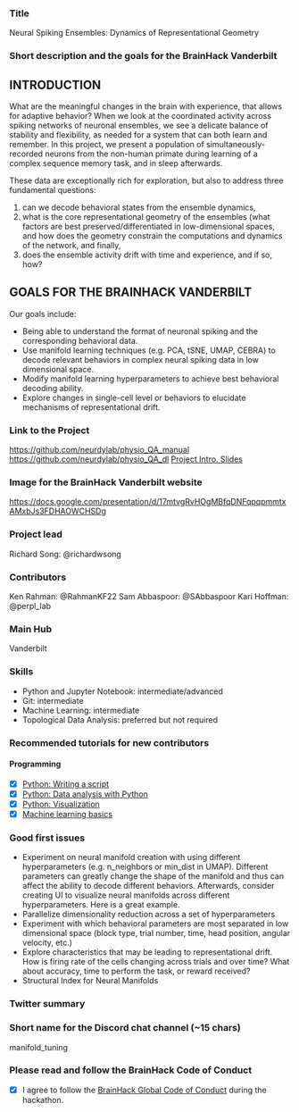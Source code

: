 ### Title

Neural Spiking Ensembles: Dynamics of Representational Geometry

### Short description and the goals for the BrainHack Vanderbilt

## INTRODUCTION

What are the meaningful changes in the brain with experience, that allows for adaptive behavior? When we look at the coordinated activity across spiking networks of neuronal ensembles, we see a delicate balance of stability and flexibility, as needed for a system that can both learn and remember. In this project, we present a population of simultaneously-recorded neurons from the non-human primate during learning of a complex sequence memory task, and in sleep afterwards. 

These data are exceptionally rich for exploration, but also to address three fundamental questions: 
1. can we decode behavioral states from the ensemble dynamics,
2. what is the core representational geometry of the ensembles (what factors are best preserved/differentiated in low-dimensional spaces, and how does the geometry constrain the computations and dynamics of the network, and finally,
3. does the ensemble activity drift with time and experience, and if so, how?

## GOALS FOR THE BRAINHACK VANDERBILT

Our goals include:

- Being able to understand the format of neuronal spiking and the corresponding behavioral data.
- Use manifold learning techniques (e.g. PCA, tSNE, UMAP, CEBRA) to decode relevant behaviors in complex neural spiking data in low dimensional space.
- Modify manifold learning hyperparameters to achieve best behavioral decoding ability.
- Explore changes in single-cell level or behaviors to elucidate mechanisms of representational drift.

### Link to the Project

https://github.com/neurdylab/physio_QA_manual
https://github.com/neurdylab/physio_QA_dl
[Project Intro. Slides](https://docs.google.com/presentation/d/17mtvgRvHOgMBfqDNFqpqpmmtxAMxbJs3FDHAOWCHSDg)

### Image for the BrainHack Vanderbilt website

https://docs.google.com/presentation/d/17mtvgRvHOgMBfqDNFqpqpmmtxAMxbJs3FDHAOWCHSDg

### Project lead

Richard Song: @richardwsong

### Contributors

Ken Rahman: @RahmanKF22
Sam Abbaspoor: @SAbbaspoor
Kari Hoffman: @perpl_lab

### Main Hub

Vanderbilt

### Skills

- Python and Jupyter Notebook: intermediate/advanced
- Git: intermediate
- Machine Learning: intermediate
- Topological Data Analysis: preferred but not required

### Recommended tutorials for new contributors

#### Programming

- [X] [Python: Writing a script](https://school-brainhack.github.io/modules/python_scripts/)
- [X] [Python: Data analysis with Python](https://school-brainhack.github.io/modules/python_data_analysis/)
- [X] [Python: Visualization](https://school-brainhack.github.io/modules/python_visualization/)
- [X] [Machine learning basics](https://school-brainhack.github.io/modules/machine_learning_basics/)

### Good first issues

- Experiment on neural manifold creation with using different hyperparameters (e.g. n_neighbors or min_dist in UMAP). Different parameters can greatly change the shape of the manifold and thus can affect the ability to decode different behaviors. Afterwards, consider creating UI to visualize neural manifolds across different hyperparameters. Here is a great example.
- Parallelize dimensionality reduction across a set of hyperparameters
- Experiment with which behavioral parameters are most separated in low dimensional space (block type, trial number, time, head position, angular velocity, etc.)
- Explore characteristics that may be leading to representational drift. How is firing rate of the cells changing across trials and over time? What about accuracy, time to perform the task, or reward received?
- Structural Index for Neural Manifolds

### Twitter summary


### Short name for the Discord chat channel (~15 chars)

manifold_tuning

### Please read and follow the BrainHack Code of Conduct

- [X] I agree to follow the [BrainHack Global Code of Conduct](https://brainhack.org/code-of-conduct) during the hackathon.
